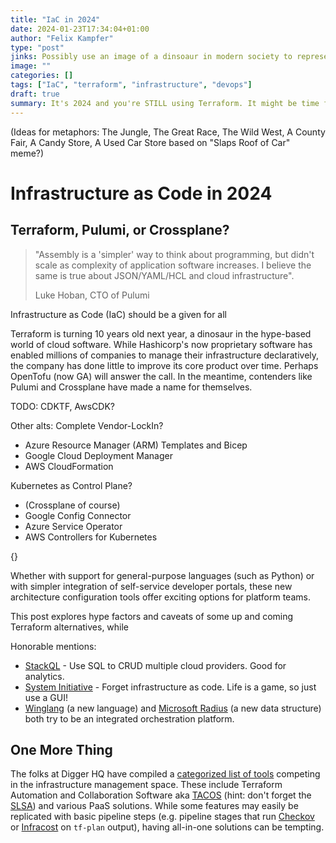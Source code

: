 ```yaml
---
title: "IaC in 2024"
date: 2024-01-23T17:34:04+01:00
author: "Felix Kampfer"
type: "post"
jinks: Possibly use an image of a dinsoaur in modern society to represent Terraform? 
image: "" 
categories: []
tags: ["IaC", "terraform", "infrastructure", "devops"]
draft: true
summary: It's 2024 and you're STILL using Terraform. It might be time for a switch.
---
```


(Ideas for metaphors: The Jungle, The Great Race, The Wild West, A County Fair, A Candy Store, A Used Car Store based on "Slaps Roof of Car" meme?)
# Infrastructure as Code in 2024
## Terraform, Pulumi, or Crossplane?

> "Assembly is a 'simpler' way to think about programming, but didn't scale as complexity of application software increases. I believe the same is true about JSON/YAML/HCL and cloud infrastructure". 
> 
> Luke Hoban, CTO of Pulumi



Infrastructure as Code (IaC) should be a given for all

Terraform is turning 10 years old next year, a dinosaur in the hype-based world of cloud software. While Hashicorp's now proprietary software has enabled millions of companies to manage their infrastructure declaratively, the company has done little to improve its core product over time. Perhaps OpenTofu (now GA) will answer the call. In the meantime, contenders like Pulumi and Crossplane have made a name for themselves.


TODO: CDKTF, AwsCDK?




Other alts: Complete Vendor-LockIn?
- Azure Resource Manager (ARM) Templates and Bicep
- Google Cloud Deployment Manager 
- AWS CloudFormation

Kubernetes as Control Plane? 
- (Crossplane of course)
- Google Config Connector
- Azure Service Operator
- AWS Controllers for Kubernetes


{}

Whether with support for general-purpose languages (such as Python) or with simpler integration of self-service developer portals, these new architecture configuration tools offer exciting options for platform teams.

This post explores hype factors and caveats of some up and coming Terraform alternatives, while 


Honorable mentions:
- [StackQL](https://github.com/stackql/stackql) - Use SQL to CRUD multiple cloud providers. Good for analytics.
- [System Initiative](https://www.youtube.com/watch?v=zyEOYl23pd8) - Forget infrastructure as code. Life is a game, so just use a GUI!
- [Winglang](https://github.com/winglang/wing) (a new language) and [Microsoft Radius](https://github.com/radius-project/radius) (a new data structure) both try to be an integrated orchestration platform.


## One More Thing 

The folks at Digger HQ have compiled a [categorized list of tools](https://medium.com/@DiggerHQ/a-list-of-essential-tools-for-platform-engineers-c94f5ef84fb7) competing in the infrastructure management space. These include Terraform Automation and Collaboration Software aka [TACOS](https://itnext.io/spice-up-your-infrastructure-as-code-with-tacos-1a9c179e0783) (hint: don't forget the [SLSA](https://slsa.dev/)) and various PaaS solutions. While some features may easily be replicated with basic pipeline steps (e.g. pipeline stages that run [Checkov](https://github.com/bridgecrewio/checkov) or [Infracost](https://github.com/infracost/infracost) on `tf-plan` output), having all-in-one solutions can be tempting.